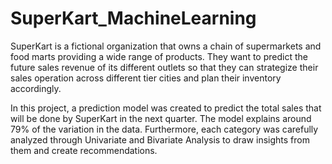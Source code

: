 # SuperKart_MachineLearning
SuperKart is a fictional organization that owns a chain of supermarkets and food marts providing a wide range of products. They want to predict the future sales revenue of its different outlets so that they can strategize their sales operation across different tier cities and plan their inventory accordingly.

In this project, a prediction model was created to predict the total sales that will be done by SuperKart in the next quarter. The model explains around 79% of the variation in the data. Furthermore, each category was carefully analyzed through Univariate and Bivariate Analysis to draw insights from them and create recommendations.
